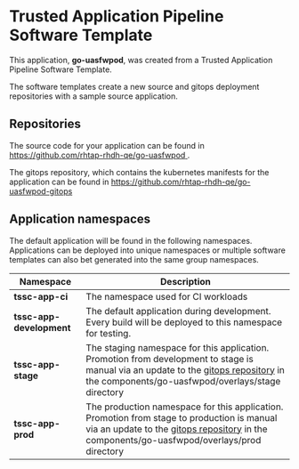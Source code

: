 # Trusted Application Pipeline Software Template

This application, **go-uasfwpod**, was created from a Trusted Application Pipeline Software Template.

The software templates create a new source and gitops deployment repositories with a sample source application. 

## Repositories

The source code for your application can be found in [https://github.com/rhtap-rhdh-qe/go-uasfwpod ](https://github.com/rhtap-rhdh-qe/go-uasfwpod ).
 
The gitops repository, which contains the kubernetes manifests for the application can be found in 
[https://github.com/rhtap-rhdh-qe/go-uasfwpod-gitops ](https://github.com/rhtap-rhdh-qe/go-uasfwpod-gitops ) 

## Application namespaces 

The default application will be found in the following namespaces. Applications can be deployed into unique namespaces or multiple software templates can also bet generated into the same group namespaces.  

|  Namespace   |  Description   |  
| -------- | -------- |
| **tssc-app-ci** | The namespace used for CI workloads |
| **tssc-app-development** | The default application during development. Every build will be deployed to this namespace for testing. |
| **tssc-app-stage** | The staging namespace for this application. Promotion from development to stage is manual via an update to the [gitops repository](https://github.com/rhtap-rhdh-qe/go-uasfwpod-gitops ) in the components/go-uasfwpod/overlays/stage directory |
| **tssc-app-prod** | The production namespace for this application. Promotion from stage to production is manual via an update to the [gitops repository](https://github.com/rhtap-rhdh-qe/go-uasfwpod-gitops ) in the components/go-uasfwpod/overlays/prod directory |